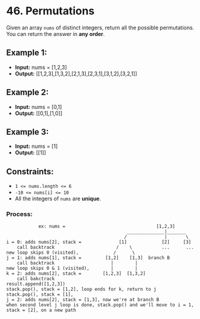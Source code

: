 # 46. Permutations

Given an array `nums` of distinct integers, return all the possible permutations. You can return the answer in **any order**.

## Example 1:

- **Input:** nums = [1,2,3]
- **Output:** [[1,2,3],[1,3,2],[2,1,3],[2,3,1],[3,1,2],[3,2,1]]

## Example 2:

- **Input:** nums = [0,1]
- **Output:** [[0,1],[1,0]]

## Example 3:

- **Input:** nums = [1]
- **Output:** [[1]]

## Constraints:

- `1 <= nums.length <= 6`
- `-10 <= nums[i] <= 10`
- All the integers of `nums` are **unique**.


### Process:

```
            ex: nums =                                  [1,2,3]
                                             ______________|_______
                                            /              |       \
i = 0: adds nums[2], stack =              [1]             [2]     [3]
    call backtrack                       /    \           ...      ...
new loop skips 0 (visited),             /      \
j = 1: adds nums[1], stack =         [1,2]    [1,3]  branch B
    call backtrack                     |        |
new loop skips 0 & 1 (visited),        |        |
k = 2: adds nums[2], stack =        [1,2,3]  [1,3,2] 
    call bakctrack
result.append([1,2,3])
stack.pop(), stack = [1,2], loop ends for k, return to j
stack.pop(), stack = [1],
j = 2: adds nums[2], stack = [1,3], now we're at branch B
when second level j loop is done, stack.pop() and we'll move to i = 1, stack = [2], on a new path
```